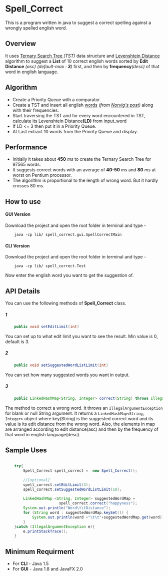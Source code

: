 # Spell_Correct
This is a program written in java to suggest a correct spelling against a wrongly spelled english word. 


<h2>Overview</h2>

It uses <a href="https://en.wikipedia.org/wiki/Ternary_search_tree">Ternary Search Tree </a><em>(TST)</em> data structure and <a href="https://en.wikipedia.org/wiki/Levenshtein_distance">Levenshtein Distance</a> algorithm to suggest a <b>List</b> of 10 correct english words sorted by <b>Edit Distance</b> <em>(asc)</em> <i>(default-max : <b>3</b>)</i> first, and then by <b>frequency</b><em>(desc)</em> of that word in english language.

<h2>Algorithm</h2>
<ul>
<li>Create a Priority Queue with a comparator.</li>
<li>Create a TST and insert all english <a href="http://norvig.com/google-books-common-words.txt">words</a> <em>(from <a href="http://norvig.com/mayzner.html">Norvig's post</a>)</em> along with their frequencies.</li>		
<li>Start traversing the TST and for every word encountered in TST, calculate its Levenshtein Distance<b>(LD)</b> from input_word</li>
<li>If LD <= 3 then put it in a Priority Queue.</li>
<li>At Last extract 10 words from the Priority Queue and display.</li>
</ul>

<h2>Performance </h2>
<ul>
<li>Initially it takes about <b>450</b><em> ms</em> to create the Ternary Search Tree for 97565 words.</li> 
<li>It suggests correct words with an average of <b>40-50</b> <em>ms</em> and <b>80</b> <em>ms</em> at worst on Pentium processor.</li>
<li>The algorithm is proportional to the length of wrong word. But it hardly crosses 80 ms.</li>
</ul>

<h2>How to use</h2>
<h4>GUI Version</h4>

Download the project and open the root folder in terminal and type -

```
	java -cp lib/ spell_correct.gui.SpellCorrectMain 
```
<h4>CLI Version</h4>
Download the project and open the root folder in terminal and type -

``` 
	java -cp lib/ spell_correct.Test 
```
Now enter the english word you want to get the suggestion of.


<h2>API Details</h2>
You can use the following methods of <b>Spell_Correct</b>  class.
<h5>1</h5>

```java
	public void setEditLimit(int)
```
You can set up to what edit limit you want to see the result. Min value is 0, default is 3.

<h5>2</h5>

```java
	public void setSuggestedWordListLimit(int)
```
You can set how many suggested words you want in output.


<h5>3</h5>

```java
	public LinkedHashMap<String, Integer> correct(String) throws IllegalArgumentException
```
The method to correct a wrong word. It throws an `IllegalArgumentException` for blank or null String argument. It returns a `LinkedHashMap<String, Integer>` object where key(String) is the suggested correct word and its value is its edit distance from the wrong word. Also, the elements in map are arranged according to edit distance(asc) and then by the frequency of that word in english language(desc).

<h2>Sample Uses</h2>

```java

	try{
		Spell_Correct spell_correct =  new Spell_Correct();
		
		//[optional]
		spell_correct.setEditLimit(3); 
		spell_correct.setSuggestedWordListLimit(10);
		
		LinkedHashMap <String, Integer> suggestedWordMap = 
						spell_correct.correct("happyness");
		System.out.println("Word\t\tDistance");
		for (String word : suggestedWordMap.keySet()) {
			System.out.println(word +"\t\t"+suggestedWordMap.get(word));
		}
	}catch (IllegalArgumentException e){
		e.printStackTrace();
	}

```

<h2>Minimum Requirment</h2>
<ul>
<li>For <b>CLI</b> - Java 1.5</li>
<li>For <b>GUI</b> - Java 1.8 and JavaFX 2.0</li>
</ul>
